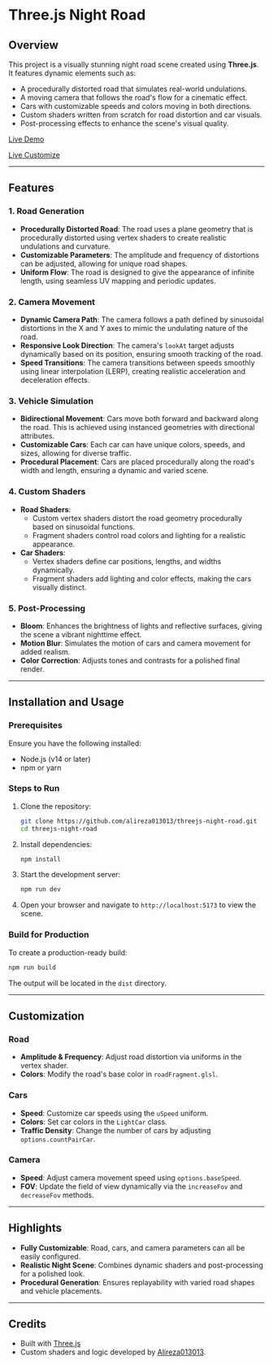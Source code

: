 # Three.js Night Road

## Overview
This project is a visually stunning night road scene created using **Three.js**. It features dynamic elements such as:

- A procedurally distorted road that simulates real-world undulations.
- A moving camera that follows the road's flow for a cinematic effect.
- Cars with customizable speeds and colors moving in both directions.
- Custom shaders written from scratch for road distortion and car visuals.
- Post-processing effects to enhance the scene's visual quality.

[Live Demo](https://threejs-night-road.netlify.app/)

[Live Customize](https://threejs-night-road.netlify.app/#debug)

---

## Features

### 1. Road Generation
- **Procedurally Distorted Road**: The road uses a plane geometry that is procedurally distorted using vertex shaders to create realistic undulations and curvature.
- **Customizable Parameters**: The amplitude and frequency of distortions can be adjusted, allowing for unique road shapes.
- **Uniform Flow**: The road is designed to give the appearance of infinite length, using seamless UV mapping and periodic updates.

### 2. Camera Movement
- **Dynamic Camera Path**: The camera follows a path defined by sinusoidal distortions in the X and Y axes to mimic the undulating nature of the road.
- **Responsive Look Direction**: The camera's `lookAt` target adjusts dynamically based on its position, ensuring smooth tracking of the road.
- **Speed Transitions**: The camera transitions between speeds smoothly using linear interpolation (LERP), creating realistic acceleration and deceleration effects.

### 3. Vehicle Simulation
- **Bidirectional Movement**: Cars move both forward and backward along the road. This is achieved using instanced geometries with directional attributes.
- **Customizable Cars**: Each car can have unique colors, speeds, and sizes, allowing for diverse traffic.
- **Procedural Placement**: Cars are placed procedurally along the road's width and length, ensuring a dynamic and varied scene.

### 4. Custom Shaders
- **Road Shaders**:
  - Custom vertex shaders distort the road geometry procedurally based on sinusoidal functions.
  - Fragment shaders control road colors and lighting for a realistic appearance.
- **Car Shaders**:
  - Vertex shaders define car positions, lengths, and widths dynamically.
  - Fragment shaders add lighting and color effects, making the cars visually distinct.

### 5. Post-Processing
- **Bloom**: Enhances the brightness of lights and reflective surfaces, giving the scene a vibrant nighttime effect.
- **Motion Blur**: Simulates the motion of cars and camera movement for added realism.
- **Color Correction**: Adjusts tones and contrasts for a polished final render.

---

## Installation and Usage

### Prerequisites
Ensure you have the following installed:
- Node.js (v14 or later)
- npm or yarn

### Steps to Run
1. Clone the repository:
   ```bash
   git clone https://github.com/alireza013013/threejs-night-road.git
   cd threejs-night-road
   ```
2. Install dependencies:
   ```bash
   npm install
   ```
3. Start the development server:
   ```bash
   npm run dev
   ```
4. Open your browser and navigate to `http://localhost:5173` to view the scene.

### Build for Production
To create a production-ready build:
```bash
npm run build
```
The output will be located in the `dist` directory.

---

## Customization

### Road
- **Amplitude & Frequency**: Adjust road distortion via uniforms in the vertex shader.
- **Colors**: Modify the road's base color in `roadFragment.glsl`.

### Cars
- **Speed**: Customize car speeds using the `uSpeed` uniform.
- **Colors**: Set car colors in the `LightCar` class.
- **Traffic Density**: Change the number of cars by adjusting `options.countPairCar`.

### Camera
- **Speed**: Adjust camera movement speed using `options.baseSpeed`.
- **FOV**: Update the field of view dynamically via the `increaseFov` and `decreaseFov` methods.

---

## Highlights
- **Fully Customizable**: Road, cars, and camera parameters can all be easily configured.
- **Realistic Night Scene**: Combines dynamic shaders and post-processing for a polished look.
- **Procedural Generation**: Ensures replayability with varied road shapes and vehicle placements.

---

## Credits
- Built with [Three.js](https://threejs.org/)
- Custom shaders and logic developed by [Alireza013013](https://github.com/alireza013013).

